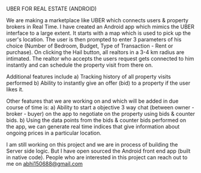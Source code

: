 UBER FOR REAL ESTATE (ANDROID)

We are making a marketplace like UBER which connects users & property brokers in Real Time. I have created an Android app which mimics the UBER interface to a large extent. 
It starts with a map which is used to pick up the user's location. 
The user is then prompted to enter 3 parameters of his choice (Number of Bedroom, Budget, Type of Transaction - Rent or purchase). 
On clicking the Hail button, all realtors in a 3-4 km radius are intimated. 
The realtor who accepts the users request gets connected to him instantly and can schedule the property visit from there on. 


Additional features include
a) Tracking history of all property visits performed
b) Ability to instantly give an offer (bid) to a property if the user likes it. 

Other features that we are working on and which will be added in due course of time is: 
a) Ability to start a objective 3 way chat (between owner - broker - buyer) on the app to negotiate on the property using bids & counter bids.
b) Using the data points from the bids & counter bids performed on the app, we can generate real time indices that give information about ongoing prices in a particular location.  


I am still working on this project and we are in process of building the Server side logic. But I have open sourced the Android front end app (built in native code). People who are interested in this project can reach out to me on abhi150688@gmail.com
